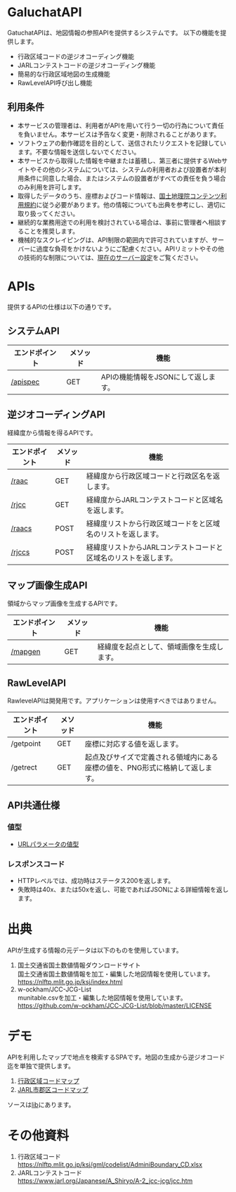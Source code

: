 # GaluchatAPI


GatuchatAPIは、地図情報の参照APIを提供するシステムです。
以下の機能を提供します。

- 行政区域コードの逆ジオコーディング機能
- JARLコンテストコードの逆ジオコーディング機能
- 簡易的な行政区域地図の生成機能
- RawLevelAPI呼び出し機能

## 利用条件

- 本サービスの管理者は、利用者がAPIを用いて行う一切の行為について責任を負いません。本サービスは予告なく変更・削除されることがあります。
- ソフトウェアの動作確認を目的として、送信されたリクエストを記録しています。不要な情報を送信しないでください。
- 本サービスから取得した情報を中継または蓄積し、第三者に提供するWebサイトやその他のシステムについては、システムの利用者および設置者が本利用条件に同意した場合、またはシステムの設置者がすべての責任を負う場合のみ利用を許可します。
- 取得したデータのうち、座標およびコード情報は、[国土地理院コンテンツ利用規約](https://www.gsi.go.jp/kikakuchousei/kikakuchousei40182.html)に従う必要があります。他の情報についても出典を参考にし、適切に取り扱ってください。
- 継続的な業務用途での利用を検討されている場合は、事前に管理者へ相談することを推奨します。
- 機械的なスクレイピングは、API制限の範囲内で許可されていますが、サーバーに過度な負荷をかけないようにご配慮ください。APIリミットやその他の技術的な制限については、[現在のサーバー設定](./current_setting.md)をご覧ください。


# APIs
提供するAPIの仕様は以下の通りです。

## システムAPI
| エンドポイント|メソッド |機能|
| -------------|-| ------------- |
| [/apispec](./apis/apispec.md) |GET| APIの機能情報をJSONにして返します。 |


## 逆ジオコーディングAPI
経緯度から情報を得るAPIです。

| エンドポイント|メソッド |機能|
| -------------|-| ------------- |
| [/raac](./apis/racc.md)  |GET| 経緯度から行政区域コードと行政区名を返します。|
| [/rjcc](./apis/rjcc.md)  |GET| 経緯度からJARLコンテストコードと区域名を返します。|
| [/raacs](./apis/raacs.md) |POST| 経緯度リストから行政区域コードをと区域名のリストを返します。|
| [/rjccs](./apis/rjccs.md) |POST| 経緯度リストからJARLコンテストコードと区域名のリストを返します。|


## マップ画像生成API
領域からマップ画像を生成するAPIです。

| エンドポイント|メソッド |機能|
| -------------|-| ------------- |
| [/mapgen](./apis/mapgen.md) |GET| 経緯度を起点として、領域画像を生成します。|



## RawLevelAPI
RawlevelAPIは開発用です。アプリケーションは使用すべきではありません。

| エンドポイント|メソッド |機能|
| -------------|-| ------------- |
| /getpoint |GET| 座標に対応する値を返します。  |
| /getrect |GET| 起点及びサイズで定義される領域内にある座標の値を、PNG形式に格納して返します。 |


## API共通仕様

### 値型
- [URLパラメータの値型](./valuetype.md)

### レスポンスコード

- HTTPレベルでは、成功時はステータス200を返します。
- 失敗時は40x、または50xを返し、可能であればJSONによる詳細情報を返します。






# 出典

APIが生成する情報の元データは以下のものを使用しています。

1. 国土交通省国土数値情報ダウンロードサイト  
   国土交通省国土数値情報を加工・編集した地図情報を使用しています。  
   https://nlftp.mlit.go.jp/ksj/index.html
2. w-ockham/JCC-JCG-List     
   munitable.csvを加工・編集した地図情報を使用しています。  
   https://github.com/w-ockham/JCC-JCG-List/blob/master/LICENSE


# デモ
APIを利用したマップで地点を検索するSPAです。地図の生成から逆ジオコード迄を単独で提供します。

1. [行政区域コードマップ](https://nyatla.jp/galuchat-api-js/aac/)
2. [JARL市郡区コードマップ](https://nyatla.jp/galuchat-api-js/jcc/)

ソースは[lib](./lib/galuchat-api-js)にあります。


# その他資料

1. 行政区域コード  
   https://nlftp.mlit.go.jp/ksj/gml/codelist/AdminiBoundary_CD.xlsx
2. JARLコンテストコード  
   https://www.jarl.org/Japanese/A_Shiryo/A-2_jcc-jcg/jcc.htm





